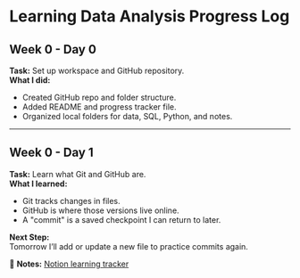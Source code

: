 # Learning Data Analysis Progress Log

## Week 0 - Day 0
**Task:** Set up workspace and GitHub repository.  
**What I did:**
- Created GitHub repo and folder structure.
- Added README and progress tracker file.
- Organized local folders for data, SQL, Python, and notes.

---

## Week 0 - Day 1
**Task:** Learn what Git and GitHub are.  
**What I learned:**
- Git tracks changes in files.
- GitHub is where those versions live online.
- A "commit" is a saved checkpoint I can return to later.

**Next Step:**  
Tomorrow I’ll add or update a new file to practice commits again.

📓 **Notes:** [Notion learning tracker](https://www.notion.so/Data-Analysis-Journey-28d3d7333fce80f7b1b5ea5c0a0ba8cf?source=copy_link)
